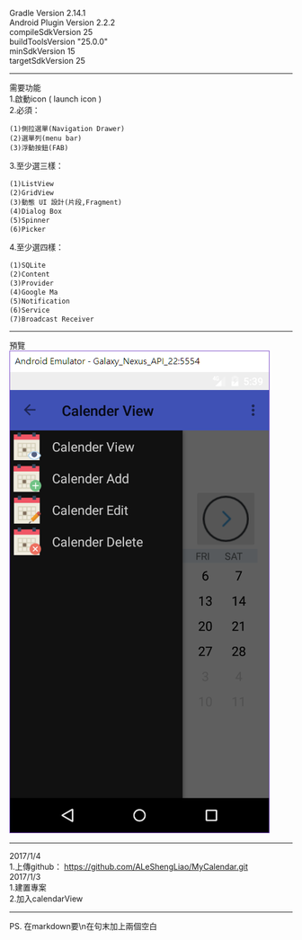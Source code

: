 Gradle Version 2.14.1  
Android Plugin Version 2.2.2  
compileSdkVersion 25  
buildToolsVersion "25.0.0"  
minSdkVersion 15  
targetSdkVersion 25  
******************
需要功能  
1.啟動icon ( launch icon )  
2.必須：

    (1)側拉選單(Navigation Drawer)
    (2)選單列(menu bar)
    (3)浮動按鈕(FAB)
3.至少選三樣：

    (1)ListView
    (2)GridView
    (3)動態 UI 設計(片段,Fragment)
    (4)Dialog Box
    (5)Spinner
    (6)Picker
4.至少選四樣：

    (1)SQLite
    (2)Content
    (3)Provider
    (4)Google Ma
    (5)Notification
    (6)Service
    (7)Broadcast Receiver    

******************
預覽  
![preview picture](preview/preview1.png)  
************

2017/1/4  
1.上傳github：
https://github.com/ALeShengLiao/MyCalendar.git  
2017/1/3  
1.建置專案  
2.加入calendarView
**********
PS. 在markdown要\n在句末加上兩個空白

